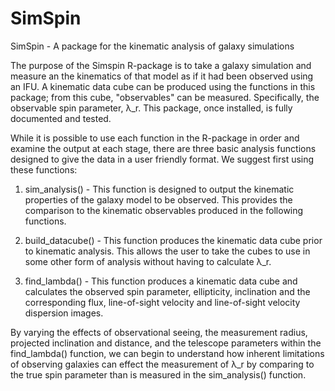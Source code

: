 # SimSpin
SimSpin - A package for the kinematic analysis of galaxy simulations

The purpose of the Simspin R-package is to take a galaxy simulation and measure an the kinematics of that model as if it had been observed using an IFU. A kinematic data cube can be produced using the functions in this package; from this cube, "observables" can be measured. Specifically, the observable spin parameter, &#955;_r. This package, once installed, is fully documented and tested.

While it is possible to use each function in the R-package in order and examine the output at each stage, there are three basic analysis functions designed to give the data in a user friendly format. We suggest first using these functions:

1. sim_analysis() - This function is designed to output the kinematic properties of the galaxy model to be observed. This provides the comparison to the kinematic observables produced in the following functions. 

2. build_datacube() - This function produces the kinematic data cube prior to kinematic analysis. This allows the user to take the cubes to use in some other form of analysis without having to calculate &#955;_r.

3. find_lambda() - This function produces a kinematic data cube and calculates the observed spin parameter, ellipticity, inclination and the corresponding flux, line-of-sight velocity and line-of-sight velocity dispersion images. 

By varying the effects of observational seeing, the measurement radius, projected inclination and distance, and the telescope parameters within the find_lambda() function, we can begin to understand how inherent limitations of observing galaxies can effect the measurement of &#955;_r by comparing to the true spin parameter than is measured in the sim_analysis() function.
